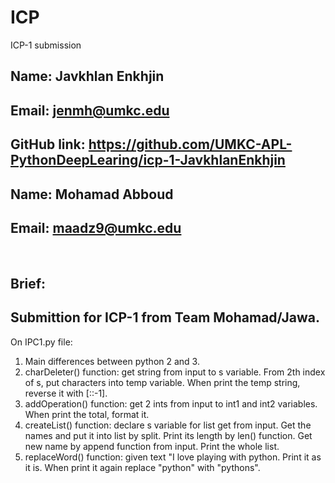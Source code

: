 # ICP

ICP-1 submission



## Name: Javkhlan Enkhjin
## Email: jenmh@umkc.edu
## GitHub link: https://github.com/UMKC-APL-PythonDeepLearing/icp-1-JavkhlanEnkhjin
## Name: Mohamad Abboud
## Email: maadz9@umkc.edu

<br/>
 
## Brief:
## Submittion for ICP-1 from Team Mohamad/Jawa.
On IPC1.py file:
1. Main differences between python 2 and 3.
2. charDeleter() function: get string from input to s variable. From 2th index of s, put characters into temp variable. When print the temp string, reverse it with [::-1]. 
3. addOperation() function: get 2 ints from input to int1 and int2 variables. When print the total, format it.
4. createList() function: declare s variable for list get from input. Get the names and put it into list by split. Print its length by len() function. Get new name by append function from input. Print the whole list.
5. replaceWord() function: given text "I love playing with python. Print it as it is. When print it again replace "python" with "pythons". 
 

